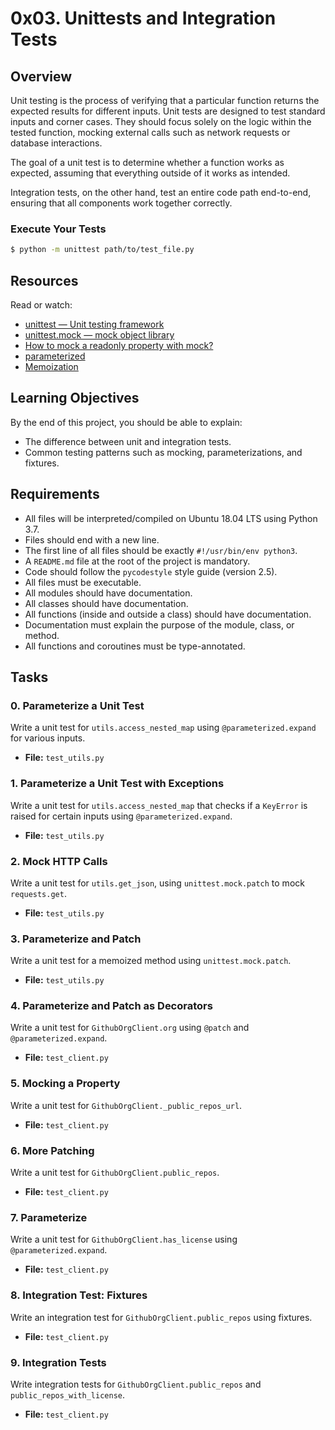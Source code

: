 # 0x03. Unittests and Integration Tests

## Overview

Unit testing is the process of verifying that a particular function returns the expected results for different inputs. Unit tests are designed to test standard inputs and corner cases. They should focus solely on the logic within the tested function, mocking external calls such as network requests or database interactions.

The goal of a unit test is to determine whether a function works as expected, assuming that everything outside of it works as intended.

Integration tests, on the other hand, test an entire code path end-to-end, ensuring that all components work together correctly.

### Execute Your Tests

```bash
$ python -m unittest path/to/test_file.py
```

## Resources

Read or watch:

- [unittest — Unit testing framework](https://docs.python.org/3/library/unittest.html)
- [unittest.mock — mock object library](https://docs.python.org/3/library/unittest.mock.html)
- [How to mock a readonly property with mock?](https://stackoverflow.com/questions/44354037/how-to-mock-a-readonly-property-with-mock)
- [parameterized](https://pypi.org/project/parameterized/)
- [Memoization](https://en.wikipedia.org/wiki/Memoization)

## Learning Objectives

By the end of this project, you should be able to explain:

- The difference between unit and integration tests.
- Common testing patterns such as mocking, parameterizations, and fixtures.

## Requirements

- All files will be interpreted/compiled on Ubuntu 18.04 LTS using Python 3.7.
- Files should end with a new line.
- The first line of all files should be exactly `#!/usr/bin/env python3`.
- A `README.md` file at the root of the project is mandatory.
- Code should follow the `pycodestyle` style guide (version 2.5).
- All files must be executable.
- All modules should have documentation.
- All classes should have documentation.
- All functions (inside and outside a class) should have documentation.
- Documentation must explain the purpose of the module, class, or method.
- All functions and coroutines must be type-annotated.

## Tasks

### 0. Parameterize a Unit Test

Write a unit test for `utils.access_nested_map` using `@parameterized.expand` for various inputs.

- **File:** `test_utils.py`

### 1. Parameterize a Unit Test with Exceptions

Write a unit test for `utils.access_nested_map` that checks if a `KeyError` is raised for certain inputs using `@parameterized.expand`.

- **File:** `test_utils.py`

### 2. Mock HTTP Calls

Write a unit test for `utils.get_json`, using `unittest.mock.patch` to mock `requests.get`.

- **File:** `test_utils.py`

### 3. Parameterize and Patch

Write a unit test for a memoized method using `unittest.mock.patch`.

- **File:** `test_utils.py`

### 4. Parameterize and Patch as Decorators

Write a unit test for `GithubOrgClient.org` using `@patch` and `@parameterized.expand`.

- **File:** `test_client.py`

### 5. Mocking a Property

Write a unit test for `GithubOrgClient._public_repos_url`.

- **File:** `test_client.py`

### 6. More Patching

Write a unit test for `GithubOrgClient.public_repos`.

- **File:** `test_client.py`

### 7. Parameterize

Write a unit test for `GithubOrgClient.has_license` using `@parameterized.expand`.

- **File:** `test_client.py`

### 8. Integration Test: Fixtures

Write an integration test for `GithubOrgClient.public_repos` using fixtures.

- **File:** `test_client.py`

### 9. Integration Tests

Write integration tests for `GithubOrgClient.public_repos` and `public_repos_with_license`.

- **File:** `test_client.py`
